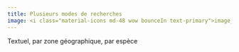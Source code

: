 ```yaml
---
title: Plusieurs modes de recherches
image: <i class="material-icons md-48 wow bounceIn text-primary">image_search</i>
---
```

Textuel, par zone géographique, par espèce 
